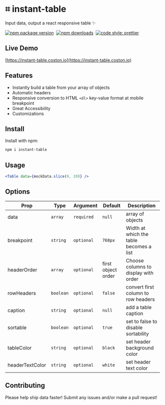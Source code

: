 # ⌗ instant-table

Input data, output a react responsive table ✨

[![npm package version](https://badge.fury.io/js/instant-table.svg)](https://www.npmjs.com/package/instant-table)&nbsp;
[![npm downloads](https://img.shields.io/npm/dm/instant-table.svg)](https://www.npmjs.com/package/instant-table)&nbsp;
[![code style: prettier](https://img.shields.io/badge/code_style-prettier-ff69b4.svg)](https://prettier.io)

## Live Demo

[https://instant-table.coston.io](https://instant-table.coston.io)

## Features

- Instantly build a table from your array of objects
- Automatic headers
- Responsive conversion to HTML `<dl>` key-value format at mobile breakpoint
- Great Accessibility
- Customizations

## Install

Install with npm:

```sh
npm i instant-table
```

## Usage

```jsx
<Table data={mockData.slice(0, 20)} />
```

## Options

| Prop            | Type      | Argument   | Default            | Description                             |
| --------------- | --------- | ---------- | ------------------ | --------------------------------------- |
| data            | `array`   | `required` | `null`             | array of objects                        |
| breakpoint      | `string`  | `optional` | `768px`            | Width at which the table becomes a list |
| headerOrder     | `array`   | `optional` | first object order | Choose columns to display with order    |
| rowHeaders      | `boolean` | `optional` | `false`            | convert first column to row headers     |
| caption         | `string`  | `optional` | `null`             | add a table caption                     |
| sortable        | `boolean` | `optional` | `true`             | set to false to disable sortability     |
| tableColor      | `string`  | `optional` | `black`            | set header background color             |
| headerTextColor | `string`  | `optional` | `white`            | set header text color                   |

## Contributing

Please help ship data faster! Submit any issues and/or make a pull request!
